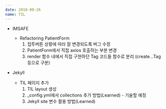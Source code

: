 ```yaml
---
date: 2018-09-26
name: TIL
---
```

  
* IMSAFE
  * Refactoring PatientForm
    1. 접투버튼 상황에 따라 잘 변경되도록 버그 수정
    2. PatientForm에서 직접 axios 호출하는 부분 변경
    3. render 함수 내에서 직접 구현하던 Tag 코드들 함수로 분리 (create...Tag 등으로 구분)  

* Jekyll
  * TIL 페이지 추가
    1. TIL layout 생성
    2. _config.yml에서 collections 추가 방법(Learned) - 기술할 예정
    3. Jekyll site 변수 활용 방법(Learned)